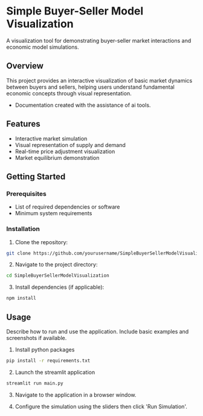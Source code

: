 # Simple Buyer-Seller Model Visualization

A visualization tool for demonstrating buyer-seller market interactions and economic model simulations.

## Overview

This project provides an interactive visualization of basic market dynamics between buyers and sellers, helping users understand fundamental economic concepts through visual representation.
* Documentation created with the assistance of ai tools.

## Features

- Interactive market simulation
- Visual representation of supply and demand
- Real-time price adjustment visualization
- Market equilibrium demonstration

## Getting Started

### Prerequisites

- List of required dependencies or software
- Minimum system requirements

### Installation

1. Clone the repository:
```bash
git clone https://github.com/yourusername/SimpleBuyerSellerModelVisualization.git
```

2. Navigate to the project directory:
```bash
cd SimpleBuyerSellerModelVisualization
```

3. Install dependencies (if applicable):
```bash
npm install
```

## Usage

Describe how to run and use the application. Include basic examples and screenshots if available.

1. Install python packages
```bash
pip install -r requirements.txt
```

2. Launch the streamlit application
```bash
streamlit run main.py
```

3. Navigate to the application in a browser window.

4. Configure the simulation using the sliders then click 'Run Simulation'.